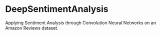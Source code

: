 # DeepSentimentAnalysis
Applying Sentiment Analysis through Convolution Neural Networks on an Amazon Reviews dataset.
